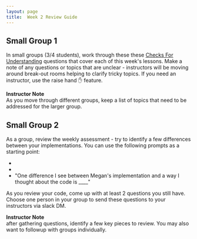```yaml
---
layout: page
title:  Week 2 Review Guide
---
```


## Small Group 1
In small groups (3/4 students), work through these these [Checks For Understanding](/module1/lessons/Week2/CFUReview) questions that cover each of this week's lessons.  Make a note of any questions or topics that are unclear - instructors will be moving around break-out rooms helping to clarify tricky topics.  If you need an instructor, use the raise hand ✋ feature.

<aside class="instructor-notes">
    <p><strong>Instructor Note</strong><br>As you move through different groups, keep a list of topics that need to be addressed for the larger group.</p>
</aside>

## Small Group 2
As a group, review the weekly assessment - try to identify a few differences between your implementations.  You can use the following prompts as a starting point:

* 
* 
* "One difference I see between Megan's implementation and a way I thought about the code is ____"

As you review your code, come up with at least 2 questions you still have.  Choose one person in your group to send these questions to your instructors via slack DM.

<aside class="instructor-notes">
    <p><strong>Instructor Note</strong><br>after gathering questions, identify a few key pieces to review.  You may also want to followup with groups individually.</p>
</aside>